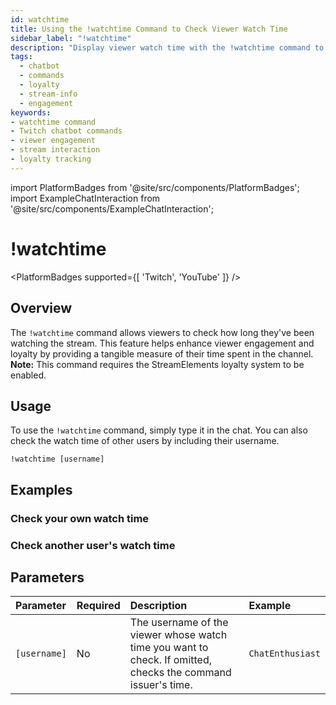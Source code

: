 ```yaml
---
id: watchtime
title: Using the !watchtime Command to Check Viewer Watch Time
sidebar_label: "!watchtime"
description: "Display viewer watch time with the !watchtime command to enhance engagement on your Twitch stream."
tags:
  - chatbot
  - commands
  - loyalty
  - stream-info
  - engagement
keywords:
- watchtime command
- Twitch chatbot commands
- viewer engagement
- stream interaction
- loyalty tracking
---
```

import PlatformBadges from '@site/src/components/PlatformBadges';
import ExampleChatInteraction from '@site/src/components/ExampleChatInteraction';

# !watchtime
<PlatformBadges supported={[ 'Twitch', 'YouTube' ]} />

## Overview

The `!watchtime` command allows viewers to check how long they've been watching the stream. This feature helps enhance viewer engagement and loyalty by providing a tangible measure of their time spent in the channel. **Note:** This command requires the StreamElements loyalty system to be enabled.

## Usage

To use the `!watchtime` command, simply type it in the chat. You can also check the watch time of other users by including their username.

```
!watchtime [username]
```

## Examples

### Check your own watch time
<ExampleChatInteraction
  inputPersona="viewer"
  inputUsernameOverride="Styler"
  inputMessage="!watchtime"
  outputMessage="Styler has spent 20 mins watching styler"
/>

### Check another user's watch time
<ExampleChatInteraction
  inputPersona="viewer"
  inputMessage="!watchtime ChatEnthusiast"
  outputMessage="ChatEnthusiast has spent 2 hours and 15 mins watching styler"
/>

## Parameters

| Parameter    | Required | Description                                                                                                    | Example         |
| :----------- | :------- | :------------------------------------------------------------------------------------------------------------- | :-------------- |
| `[username]` | No       | The username of the viewer whose watch time you want to check. If omitted, checks the command issuer's time. | `ChatEnthusiast`|

